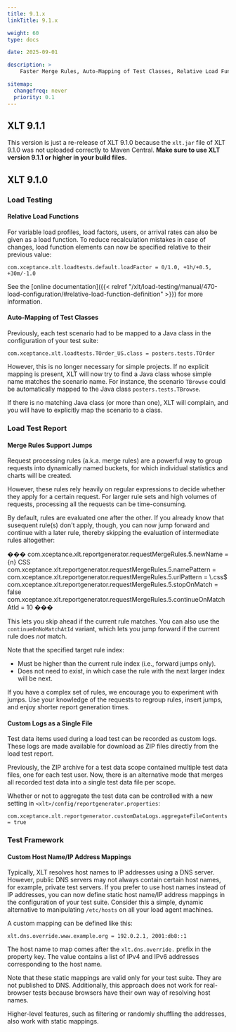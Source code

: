 ```yaml
---
title: 9.1.x
linkTitle: 9.1.x

weight: 60
type: docs

date: 2025-09-01

description: >
    Faster Merge Rules, Auto-Mapping of Test Classes, Relative Load Functions

sitemap:
  changefreq: never
  priority: 0.1
---
```


## XLT 9.1.1

This version is just a re-release of XLT 9.1.0 because the `xlt.jar` file of XLT 9.1.0 was not uploaded correctly to Maven Central. **Make sure to use XLT version 9.1.1 or higher in your build files.**



## XLT 9.1.0

### Load Testing

#### Relative Load Functions

For variable load profiles, load factors, users, or arrival rates can also be given as a load function. To reduce recalculation mistakes in case of changes, load function elements can now be specified relative to their previous value:

```
com.xceptance.xlt.loadtests.default.loadFactor = 0/1.0, +1h/+0.5, +30m/-1.0
```

See the [online documentation]({{< relref "/xlt/load-testing/manual/470-load-configuration/#relative-load-function-definition" >}}) for more information.


#### Auto-Mapping of Test Classes

Previously, each test scenario had to be mapped to a Java class in the configuration of your test suite:

```
com.xceptance.xlt.loadtests.TOrder_US.class = posters.tests.TOrder
```

However, this is no longer necessary for simple projects. If no explicit mapping is present, XLT will now try to find a Java class whose simple name matches the scenario name. For instance, the scenario `TBrowse` could be automatically mapped to the Java class `posters.tests.TBrowse`.

If there is no matching Java class (or more than one), XLT will complain, and you will have to explicitly map the scenario to a class.


### Load Test Report

#### Merge Rules Support Jumps

Request processing rules (a.k.a. merge rules) are a powerful way to group requests into dynamically named buckets, for which individual statistics and charts will be created.

However, these rules rely heavily on regular expressions to decide whether they apply for a certain request. For larger rule sets and high volumes of requests, processing all the requests can be time-consuming. 

By default, rules are evaluated one after the other. If you already know that susequent rule(s) don't apply, though, you can now jump forward and continue with a later rule, thereby skipping the evaluation of intermediate rules altogether:

���
com.xceptance.xlt.reportgenerator.requestMergeRules.5.newName = {n} CSS
com.xceptance.xlt.reportgenerator.requestMergeRules.5.namePattern =
com.xceptance.xlt.reportgenerator.requestMergeRules.5.urlPattern = \\.css$
com.xceptance.xlt.reportgenerator.requestMergeRules.5.stopOnMatch = false
com.xceptance.xlt.reportgenerator.requestMergeRules.5.continueOnMatchAtId = 10
���

This lets you skip ahead if the current rule matches. You can also use the `continueOnNoMatchAtId` variant, which lets you jump forward if the current rule does *not* match.

Note that the specified target rule index:

* Must be higher than the current rule index (i.e., forward jumps only).
* Does not need to exist, in which case the rule with the next larger index will be next.

If you have a complex set of rules, we encourage you to experiment with jumps. Use your knowledge of the requests to regroup rules, insert jumps, and enjoy shorter report generation times.

#### Custom Logs as a Single File

Test data items used during a load test can be recorded as custom logs. These logs are made available for download as ZIP files directly from the load test report.

Previously, the ZIP archive for a test data scope contained multiple test data files, one for each test user. Now, there is an alternative mode that merges all recorded test data into a single test data file per scope.

Whether or not to aggregate the test data can be controlled with a new setting in `<xlt>/config/reportgenerator.properties`:

```
com.xceptance.xlt.reportgenerator.customDataLogs.aggregateFileContents = true
```


### Test Framework

#### Custom Host Name/IP Address Mappings

Typically, XLT resolves host names to IP addresses using a DNS server. However, public DNS servers may not always contain certain host names, for example, private test servers. If you prefer to use host names instead of IP addresses, you can now define static host name/IP address mappings in the configuration of your test suite. Consider this a simple, dynamic alternative to manipulating `/etc/hosts` on all your load agent machines.

A custom mapping can be defined like this:

```
xlt.dns.override.www.example.org = 192.0.2.1, 2001:db8::1
```

The host name to map comes after the `xlt.dns.override.` prefix in the property key. The value contains a list of IPv4 and IPv6 addresses corresponding to the host name.

Note that these static mappings are valid only for your test suite. They are not published to DNS. Additionally, this approach does not work for real-browser tests because browsers have their own way of resolving host names.

Higher-level features, such as filtering or randomly shuffling the addresses, also work with static mappings.
